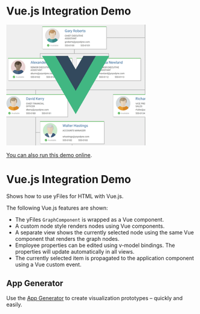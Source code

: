 # Vue.js Integration Demo

<img src="../../resources/image/vuejs.png" alt="demo-thumbnail" height="320"/>

[You can also run this demo online](https://live.yworks.com/demos/toolkit/vuejs/index.html).

# Vue.js Integration Demo

Shows how to use yFiles for HTML with Vue.js.

The following Vue.js features are shown:

- The yFiles `GraphComponent` is wrapped as a Vue component.
- A custom node style renders nodes using Vue components.
- A separate view shows the currently selected node using the same Vue component that renders the graph nodes.
- Employee properties can be edited using v-model bindings. The properties will update automatically in all views.
- The currently selected item is propagated to the application component using a Vue custom event.

## App Generator

Use the [App Generator](https://www.yworks.com/products/app-generator) to create visualization prototypes – quickly and easily.
